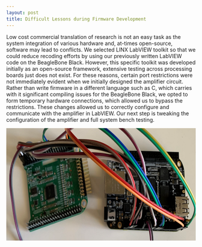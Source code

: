 ```yaml
---
layout: post
title: Difficult Lessons during Firmware Development
---
```


<p>Low cost commercial translation of research is not an easy task as the system integration of various hardware and, at-times open-source, software may lead to conflicts. We selected LINX LabVIEW toolkit
so that we could reduce recoding efforts by using our previously written LabVIEW code on the BeagleBone Black. However, this specific toolkit was developed initially as an open-source framework, extensive testing across
processing boards just does not exist. For these reasons, certain port restrictions were not immediately evident when we initially designed the amplifier circuit. Rather than write firmware in a different language such as C, which carries
with it significant compiling issues for the BeagleBone Black, we opted to form temporary hardware connections, which allowed us to bypass the restrictions. These changes allowed us to correctly configure and communicate with the
amplifier in LabVIEW. Our next step is tweaking the configuration of the amplifier and full system bench testing.</p>


<div style="text-align:center"><img src="/photos/hardmods.png" width="600" height="300" /></div>
